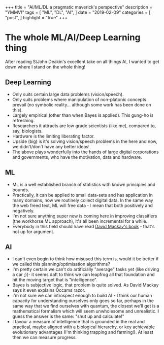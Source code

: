 +++
title = "AI/ML/DL a pragmatic maverick's perspective"
description = "YMMV!"
tags = [
    "ML",
    "DL",
    "AI",
]
date = "2019-02-09"
categories = [
    "post",
]
highlight = "true"
+++
# The whole ML/AI/Deep Learning thing

After reading StJohn Deakin's excellent take on all things AI, I  wanted to get down where I stand on the whole thing!

## Deep Learning
- Only suits certain large data problems (vision/speech).
- Only suits problems where manipulation of non-platonic concepts prevail
(no symbolic reality... although some work has been done on this).
- Largely empirical (other than when Bayes is applied). This gung-ho
is refreshing.
- Researchers it attracts are low grade scientists (like me),
compared to, say, biologists.
- Hardware is the limiting liberating factor.
- Upside (big) is it's solving vision/speech problems in the here and now,
 we didn't/don't have any better ideas!
- The above plays wonderfully into the hands of large digital corporations and governments, who have the motivation, data and hardware.
 
## ML
- ML is a well established branch of statistics with known principles
and bounds.
- Practically, it can be applied to small data-sets and has application in
many domains, now we routinely collect digital data. In the same way the
web freed text, ML will free data - I mean that both positively and negatively.
- I'm not sure anything super new is coming here in improving
classifiers (the workhorse ML approach), it's all been incremental for
a while.
- Everybody in this field should have read [David Mackay's book](http://www.inference.org.uk/itila/book.html) -
that's not up for argument.

## AI
- I can't even begin to think how misused this term is, would it be better
if we called this planning/optimisation algorithms?
- I'm pretty certain we can't do artificially "average" tasks yet
(like driving a car ;))- it seems daft
to think we can leapfrog all that foundation and hit the moving target that
is "intelligence".
- Bayes is subjective logic, that problem is quite solved. As David
Mackay says  it even explains Occams razor.
- I'm not sure we can introspect enough to build AI - I think our human capacity
for understanding ourselves only goes so far, perhaps in the same way
that we find
ourselves with quantum, the closest we'll get is a mathematical
formalism which will
seem unwholesome and unrealistic. I guess the answer is the same:
"shut up and calculate!"
- I favour a measure of intelligence that is grounded in the real and practical,
maybe aligned with a biological hierarchy, or key achievable
evolutionary advantages
(I'm thinking trapping and farming!). At least then we can measure progress.
